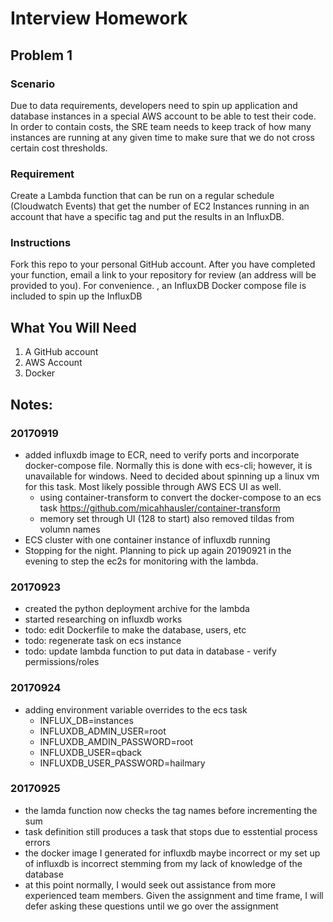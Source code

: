 # Interview Homework
## Problem 1

### Scenario
Due to data requirements, developers need to spin up application and database instances in a special AWS account to be able to test their code.  In order to contain costs, the SRE team needs to keep track of how many instances are running at any given time to make sure that we do not cross certain cost thresholds.

### Requirement
Create a Lambda function that can be run on a regular schedule (Cloudwatch Events) that get the number of EC2 Instances running in an account that have a specific tag and put the results in an InfluxDB.

### Instructions
Fork this repo to your personal GitHub account.  After you have completed your function, email a link to your repository for review (an address will be provided to you).  For convenience. , an InfluxDB Docker compose file is included to spin up the InfluxDB

## What You Will Need
1.  A GitHub account
2.  AWS Account
3.  Docker

## Notes:
### 20170919 
* added influxdb image to ECR, need to verify ports and incorporate docker-compose file.  Normally this is done with ecs-cli; however, it is unavailable for windows.  Need to decided about spinning up a linux vm for this task.  Most likely possible through AWS ECS UI as well.
	* using container-transform to convert the docker-compose to an ecs task https://github.com/micahhausler/container-transform
	* memory set through UI (128 to start) also removed tildas from volumn names
* ECS cluster with one container instance of influxdb running
* Stopping for the night.  Planning to pick up again 20190921 in the evening to step the ec2s for monitoring with the lambda.

### 20170923
* created the python deployment archive for the lambda
* started researching on influxdb works
* todo: edit Dockerfile to make the database, users, etc
* todo: regenerate task on ecs instance
* todo: update lambda function to put data in database - verify permissions/roles

### 20170924
* adding environment variable overrides to the ecs task
	* INFLUX_DB=instances 
	* INFLUXDB_ADMIN_USER=root 
	* INFLUXDB_AMDIN_PASSWORD=root 
	* INFLUXDB_USER=qback
	* INFLUXDB_USER_PASSWORD=hailmary

### 20170925
* the lamda function now checks the tag names before incrementing the sum
* task definition still produces a task that stops due to esstential process errors
* the docker image I generated for influxdb maybe incorrect or my set up of influxdb is incorrect stemming from my lack of knowledge of the database
* at this point normally, I would seek out assistance from more experienced team members. Given the assignment and time frame, I will defer asking these questions until we go over the assignment
